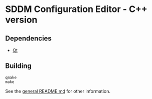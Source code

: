 # SDDM Configuration Editor - C++ version

## Dependencies

- [Qt](http://qt-project.org/)

## Building

    qmake
    make

See the [general README.md](/README.md) for other information.
